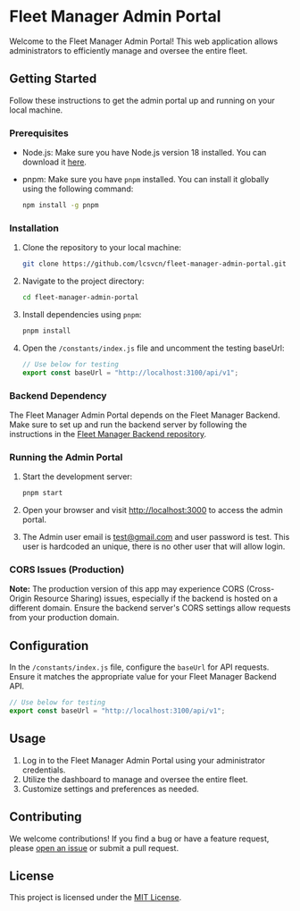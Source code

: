 # Fleet Manager Admin Portal

Welcome to the Fleet Manager Admin Portal! This web application allows administrators to efficiently manage and oversee the entire fleet.

## Getting Started

Follow these instructions to get the admin portal up and running on your local machine.

### Prerequisites

- Node.js: Make sure you have Node.js version 18 installed. You can download it [here](https://nodejs.org/).
- pnpm: Make sure you have `pnpm` installed. You can install it globally using the following command:

  ```bash
  npm install -g pnpm
  ```

### Installation

1. Clone the repository to your local machine:

   ```bash
   git clone https://github.com/lcsvcn/fleet-manager-admin-portal.git
   ```

2. Navigate to the project directory:

   ```bash
   cd fleet-manager-admin-portal
   ```

3. Install dependencies using `pnpm`:

   ```bash
   pnpm install
   ```

4. Open the `/constants/index.js` file and uncomment the testing baseUrl:

   ```javascript
   // Use below for testing
   export const baseUrl = "http://localhost:3100/api/v1";
   ```

### Backend Dependency

The Fleet Manager Admin Portal depends on the Fleet Manager Backend. Make sure to set up and run the backend server by following the instructions in the [Fleet Manager Backend repository](https://github.com/lcsvcn/fleet-manager-backend).

### Running the Admin Portal

1. Start the development server:

   ```bash
   pnpm start
   ```

2. Open your browser and visit [http://localhost:3000](http://localhost:3000) to access the admin portal.

3. The Admin user email is test@gmail.com and user password is test. This user is hardcoded an unique, there is no other user that will allow login.

### CORS Issues (Production)

**Note:** The production version of this app may experience CORS (Cross-Origin Resource Sharing) issues, especially if the backend is hosted on a different domain. Ensure the backend server's CORS settings allow requests from your production domain.

## Configuration

In the `/constants/index.js` file, configure the `baseUrl` for API requests. Ensure it matches the appropriate value for your Fleet Manager Backend API.

```javascript
// Use below for testing
export const baseUrl = "http://localhost:3100/api/v1";
```

## Usage

1. Log in to the Fleet Manager Admin Portal using your administrator credentials.
2. Utilize the dashboard to manage and oversee the entire fleet.
3. Customize settings and preferences as needed.

## Contributing

We welcome contributions! If you find a bug or have a feature request, please [open an issue](https://github.com/lcsvcn/fleet-manager-admin-portal/issues) or submit a pull request.

## License

This project is licensed under the [MIT License](LICENSE).
